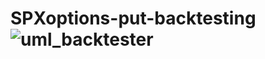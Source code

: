 # SPXoptions-put-backtesting![uml_backtester](https://github.com/jcurtiswebb/SPXoptions-put-backtesting/assets/15912305/5bdbfb1d-58a6-4c92-b803-fd2b53dfd386)
